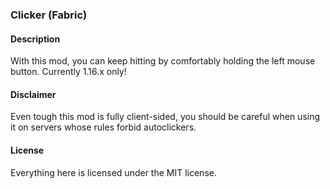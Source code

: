 ### Clicker (Fabric)
#### Description
With this mod, you can keep hitting by comfortably holding the left mouse button.
Currently 1.16.x only!
#### Disclaimer
Even tough this mod is fully client-sided, you should be careful when using it on servers whose rules forbid autoclickers.
#### License
Everything here is licensed under the MIT license.
